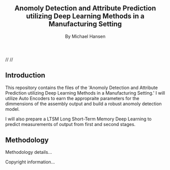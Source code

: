 
<article>
    <header>
        <h1>Anomoly Detection and Attribute Prediction utilizing Deep Learning Methods in a Manufacturing Setting</h1>
        <p>By Michael Hansen</p>
    </header>//
  //
    <section>
        <h2>Introduction</h2>
        <p>This repository contains the files of the 'Anomoly Detection and Attribute Prediction utilizing Deep Learning Methods in a Manufacturing Setting.' I will utilize Auto Encoders to earn the appropraite parameters for the dimmensions of the assembly output and build a robust anomoly detection model.</p>
        <p>I will also prepare a LTSM Long Short-Term Memory Deep Learning to predict measurements of output from first and second stages. </p>
</p>
    </section>
    <section>
        <h2>Methodology</h2>
        <p>Methodology details...</p>
    </section>
    <footer>
        <p>Copyright information...</p>
    </footer>
</article>
